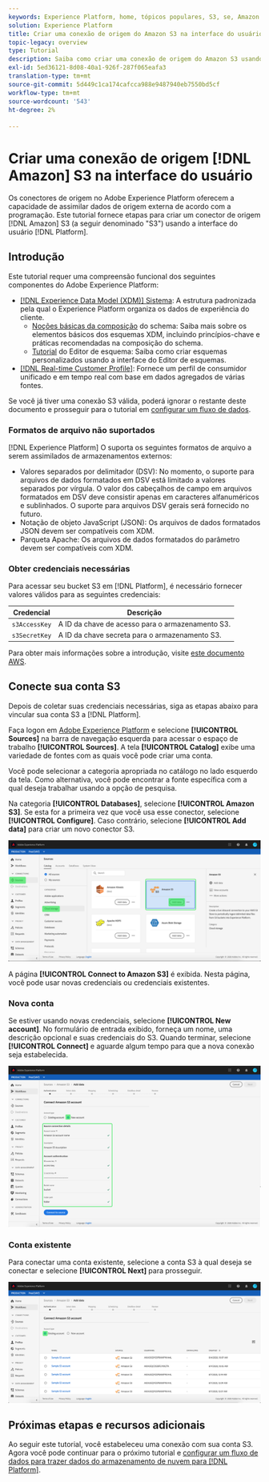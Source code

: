 ```yaml
---
keywords: Experience Platform, home, tópicos populares, S3, se, Amazon S3, amazon s3
solution: Experience Platform
title: Criar uma conexão de origem do Amazon S3 na interface do usuário
topic-legacy: overview
type: Tutorial
description: Saiba como criar uma conexão de origem do Amazon S3 usando a interface do usuário do Adobe Experience Platform.
exl-id: 5ed36121-8d08-40a1-926f-287f065eafa3
translation-type: tm+mt
source-git-commit: 5d449c1ca174cafcca988e9487940eb7550bd5cf
workflow-type: tm+mt
source-wordcount: '543'
ht-degree: 2%

---
```


# Criar uma conexão de origem [!DNL Amazon] S3 na interface do usuário

Os conectores de origem no Adobe Experience Platform oferecem a capacidade de assimilar dados de origem externa de acordo com a programação. Este tutorial fornece etapas para criar um conector de origem [!DNL Amazon] S3 (a seguir denominado &quot;S3&quot;) usando a interface do usuário [!DNL Platform].

## Introdução

Este tutorial requer uma compreensão funcional dos seguintes componentes do Adobe Experience Platform:

- [[!DNL Experience Data Model (XDM)] Sistema](../../../../../xdm/home.md): A estrutura padronizada pela qual o Experience Platform organiza os dados de experiência do cliente.
   - [Noções básicas da composição](../../../../../xdm/schema/composition.md) do schema: Saiba mais sobre os elementos básicos dos esquemas XDM, incluindo princípios-chave e práticas recomendadas na composição do schema.
   - [Tutorial](../../../../../xdm/tutorials/create-schema-ui.md) do Editor de esquema: Saiba como criar esquemas personalizados usando a interface do Editor de esquemas.
- [[!DNL Real-time Customer Profile]](../../../../../profile/home.md): Fornece um perfil de consumidor unificado e em tempo real com base em dados agregados de várias fontes.

Se você já tiver uma conexão S3 válida, poderá ignorar o restante deste documento e prosseguir para o tutorial em [configurar um fluxo de dados](../../dataflow/batch/cloud-storage.md).

### Formatos de arquivo não suportados

[!DNL Experience Platform] O suporta os seguintes formatos de arquivo a serem assimilados de armazenamentos externos:

- Valores separados por delimitador (DSV): No momento, o suporte para arquivos de dados formatados em DSV está limitado a valores separados por vírgula. O valor dos cabeçalhos de campo em arquivos formatados em DSV deve consistir apenas em caracteres alfanuméricos e sublinhados. O suporte para arquivos DSV gerais será fornecido no futuro.
- Notação de objeto JavaScript (JSON): Os arquivos de dados formatados JSON devem ser compatíveis com XDM.
- Parqueta Apache: Os arquivos de dados formatados do parâmetro devem ser compatíveis com XDM.

### Obter credenciais necessárias

Para acessar seu bucket S3 em [!DNL Platform], é necessário fornecer valores válidos para as seguintes credenciais:

| Credencial | Descrição |
| ---------- | ----------- |
| `s3AccessKey` | A ID da chave de acesso para o armazenamento S3. |
| `s3SecretKey` | A ID da chave secreta para o armazenamento S3. |

Para obter mais informações sobre a introdução, visite [este documento AWS](https://aws.amazon.com/blogs/security/wheres-my-secret-access-key/).

## Conecte sua conta S3

Depois de coletar suas credenciais necessárias, siga as etapas abaixo para vincular sua conta S3 a [!DNL Platform].

Faça logon em [Adobe Experience Platform](https://platform.adobe.com) e selecione **[!UICONTROL Sources]** na barra de navegação esquerda para acessar o espaço de trabalho **[!UICONTROL Sources]**. A tela **[!UICONTROL Catalog]** exibe uma variedade de fontes com as quais você pode criar uma conta.

Você pode selecionar a categoria apropriada no catálogo no lado esquerdo da tela. Como alternativa, você pode encontrar a fonte específica com a qual deseja trabalhar usando a opção de pesquisa.

Na categoria **[!UICONTROL Databases]**, selecione **[!UICONTROL Amazon S3]**. Se esta for a primeira vez que você usa esse conector, selecione **[!UICONTROL Configure]**. Caso contrário, selecione **[!UICONTROL Add data]** para criar um novo conector S3.

![catálogo](../../../../images/tutorials/create/s3/catalog.png)

A página **[!UICONTROL Connect to Amazon S3]** é exibida. Nesta página, você pode usar novas credenciais ou credenciais existentes.

### Nova conta

Se estiver usando novas credenciais, selecione **[!UICONTROL New account]**. No formulário de entrada exibido, forneça um nome, uma descrição opcional e suas credenciais do S3. Quando terminar, selecione **[!UICONTROL Connect]** e aguarde algum tempo para que a nova conexão seja estabelecida.

![connect](../../../../images/tutorials/create/s3/new.png)

### Conta existente

Para conectar uma conta existente, selecione a conta S3 à qual deseja se conectar e selecione **[!UICONTROL Next]** para prosseguir.

![existente](../../../../images/tutorials/create/s3/existing.png)

## Próximas etapas e recursos adicionais

Ao seguir este tutorial, você estabeleceu uma conexão com sua conta S3. Agora você pode continuar para o próximo tutorial e [configurar um fluxo de dados para trazer dados do armazenamento de nuvem para [!DNL Platform]](../../dataflow/batch/cloud-storage.md).
